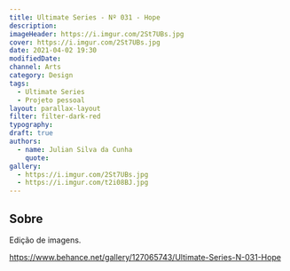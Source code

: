 ```yaml
---
title: Ultimate Series - Nº 031 - Hope
description:
imageHeader: https://i.imgur.com/2St7UBs.jpg
cover: https://i.imgur.com/2St7UBs.jpg
date: 2021-04-02 19:30
modifiedDate:
channel: Arts
category: Design
tags:
  - Ultimate Series
  - Projeto pessoal
layout: parallax-layout
filter: filter-dark-red
typography:
draft: true
authors:
  - name: Julian Silva da Cunha
    quote:
gallery:
  - https://i.imgur.com/2St7UBs.jpg
  - https://i.imgur.com/t2i08BJ.jpg
---
```


## Sobre

Edição de imagens.

https://www.behance.net/gallery/127065743/Ultimate-Series-N-031-Hope
